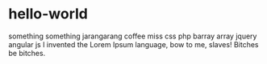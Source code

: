 # hello-world
something something jarangarang coffee miss css php barray array jquery angular js 
I invented the Lorem Ipsum language, bow to me, slaves!
Bitches be bitches.

